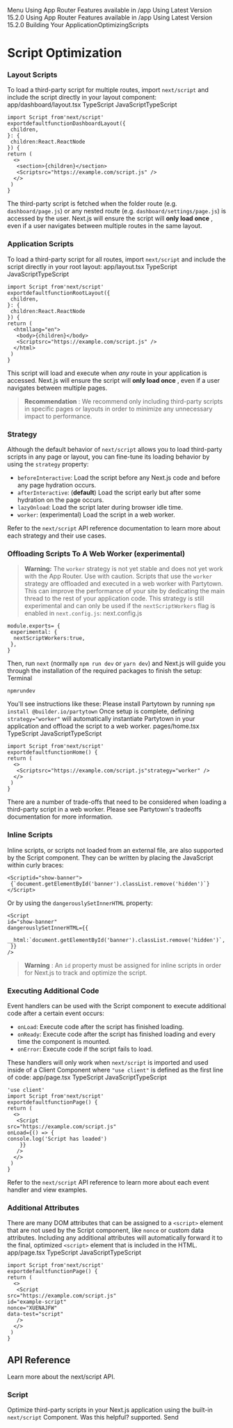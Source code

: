 Menu
Using App Router
Features available in /app
Using Latest Version
15.2.0
Using App Router
Features available in /app
Using Latest Version
15.2.0
Building Your ApplicationOptimizingScripts
# Script Optimization
### Layout Scripts
To load a third-party script for multiple routes, import `next/script` and include the script directly in your layout component:
app/dashboard/layout.tsx
TypeScript
JavaScriptTypeScript
```
import Script from'next/script'
exportdefaultfunctionDashboardLayout({
 children,
}: {
 children:React.ReactNode
}) {
return (
  <>
   <section>{children}</section>
   <Scriptsrc="https://example.com/script.js" />
  </>
 )
}
```

The third-party script is fetched when the folder route (e.g. `dashboard/page.js`) or any nested route (e.g. `dashboard/settings/page.js`) is accessed by the user. Next.js will ensure the script will **only load once** , even if a user navigates between multiple routes in the same layout.
### Application Scripts
To load a third-party script for all routes, import `next/script` and include the script directly in your root layout:
app/layout.tsx
TypeScript
JavaScriptTypeScript
```
import Script from'next/script'
exportdefaultfunctionRootLayout({
 children,
}: {
 children:React.ReactNode
}) {
return (
  <htmllang="en">
   <body>{children}</body>
   <Scriptsrc="https://example.com/script.js" />
  </html>
 )
}
```

This script will load and execute when _any_ route in your application is accessed. Next.js will ensure the script will **only load once** , even if a user navigates between multiple pages.
> **Recommendation** : We recommend only including third-party scripts in specific pages or layouts in order to minimize any unnecessary impact to performance.
### Strategy
Although the default behavior of `next/script` allows you to load third-party scripts in any page or layout, you can fine-tune its loading behavior by using the `strategy` property:
  * `beforeInteractive`: Load the script before any Next.js code and before any page hydration occurs.
  * `afterInteractive`: (**default**) Load the script early but after some hydration on the page occurs.
  * `lazyOnload`: Load the script later during browser idle time.
  * `worker`: (experimental) Load the script in a web worker.


Refer to the `next/script` API reference documentation to learn more about each strategy and their use cases.
### Offloading Scripts To A Web Worker (experimental)
> **Warning:** The `worker` strategy is not yet stable and does not yet work with the App Router. Use with caution.
Scripts that use the `worker` strategy are offloaded and executed in a web worker with Partytown. This can improve the performance of your site by dedicating the main thread to the rest of your application code.
This strategy is still experimental and can only be used if the `nextScriptWorkers` flag is enabled in `next.config.js`:
next.config.js
```
module.exports= {
 experimental: {
  nextScriptWorkers:true,
 },
}
```

Then, run `next` (normally `npm run dev` or `yarn dev`) and Next.js will guide you through the installation of the required packages to finish the setup:
Terminal
```
npmrundev
```

You'll see instructions like these: Please install Partytown by running `npm install @builder.io/partytown`
Once setup is complete, defining `strategy="worker"` will automatically instantiate Partytown in your application and offload the script to a web worker.
pages/home.tsx
TypeScript
JavaScriptTypeScript
```
import Script from'next/script'
exportdefaultfunctionHome() {
return (
  <>
   <Scriptsrc="https://example.com/script.js"strategy="worker" />
  </>
 )
}
```

There are a number of trade-offs that need to be considered when loading a third-party script in a web worker. Please see Partytown's tradeoffs documentation for more information.
### Inline Scripts
Inline scripts, or scripts not loaded from an external file, are also supported by the Script component. They can be written by placing the JavaScript within curly braces:
```
<Scriptid="show-banner">
 {`document.getElementById('banner').classList.remove('hidden')`}
</Script>
```

Or by using the `dangerouslySetInnerHTML` property:
```
<Script
id="show-banner"
dangerouslySetInnerHTML={{
  __html:`document.getElementById('banner').classList.remove('hidden')`,
 }}
/>
```

> **Warning** : An `id` property must be assigned for inline scripts in order for Next.js to track and optimize the script.
### Executing Additional Code
Event handlers can be used with the Script component to execute additional code after a certain event occurs:
  * `onLoad`: Execute code after the script has finished loading.
  * `onReady`: Execute code after the script has finished loading and every time the component is mounted.
  * `onError`: Execute code if the script fails to load.


These handlers will only work when `next/script` is imported and used inside of a Client Component where `"use client"` is defined as the first line of code:
app/page.tsx
TypeScript
JavaScriptTypeScript
```
'use client'
import Script from'next/script'
exportdefaultfunctionPage() {
return (
  <>
   <Script
src="https://example.com/script.js"
onLoad={() => {
console.log('Script has loaded')
    }}
   />
  </>
 )
}
```

Refer to the `next/script` API reference to learn more about each event handler and view examples.
### Additional Attributes
There are many DOM attributes that can be assigned to a `<script>` element that are not used by the Script component, like `nonce` or custom data attributes. Including any additional attributes will automatically forward it to the final, optimized `<script>` element that is included in the HTML.
app/page.tsx
TypeScript
JavaScriptTypeScript
```
import Script from'next/script'
exportdefaultfunctionPage() {
return (
  <>
   <Script
src="https://example.com/script.js"
id="example-script"
nonce="XUENAJFW"
data-test="script"
   />
  </>
 )
}
```

## API Reference
Learn more about the next/script API.
### Script
Optimize third-party scripts in your Next.js application using the built-in `next/script` Component.
Was this helpful?
supported.
Send
